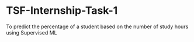 # TSF-Internship-Task-1

To predict the percentage of a student based on the number of study hours using Supervised ML
